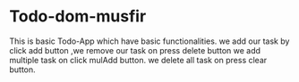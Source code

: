 # Todo-dom-musfir
 This is basic Todo-App which have basic functionalities.
 we add our task by click add button ,we remove our task on press delete button
we add multiple task on click mulAdd button.
we delete all task on press clear button.
